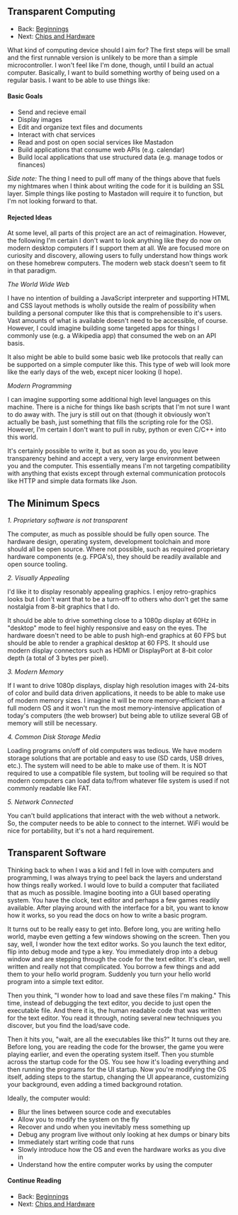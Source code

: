 ## Transparent Computing

* Back: [Beginnings](02_Beginnings.md)
* Next: [Chips and Hardware](04_Chips_And_Hardware.md)

What kind of computing device should I aim for? The first steps will be small and
the first runnable version is unlikely to be more than a simple microcontroller.
I won't feel like I'm done, though, until I build an actual computer. Basically,
I want to build something worthy of being used on a regular basis. I want to be able
to use things like:

#### Basic Goals

* Send and recieve email
* Display images
* Edit and organize text files and documents
* Interact with chat services
* Read and post on open social services like Mastadon
* Build applications that consume web APIs (e.g. calendar)
* Build local applications that use structured data (e.g. manage todos or finances)

*Side note:* The thing I need to pull off many of the things above that fuels my
nightmares when I think about writing the code for it is building an SSL layer.
Simple things like posting to Mastadon will require it to function, but I'm not
looking forward to that.

#### Rejected Ideas

At some level, all parts of this project are an act of reimagination. However, the
following I'm certain I don't want to look anything like they do now on modern
desktop computers if I support them at all. We are focused more on curiosity and
discovery, allowing users to fully understand how things work on these homebrew
computers. The modern web stack doesn't seem to fit in that paradigm.

*The World Wide Web*

I have no intention of building a JavaScript interpreter and supporting HTML and CSS
layout methods is wholly outside the realm of possibility when building a personal
computer like this that is comprehensible to it's users. Vast amounts of what is
available doesn't need to be accessible, of course. However, I could imagine building
some targeted apps for things I commonly use (e.g. a Wikipedia app) that consumed
the web on an API basis.

It also might be able to build some basic web like protocols that really can be
supported on a simple computer like this. This type of web will look more like the
early days of the web, except nicer looking (I hope).

*Modern Programming*

I can imagine supporting some additional high level languages on this machine. There
is a niche for things like bash scripts that I'm not sure I want to do away with.
The jury is still out on that (though it obviously won't actually be bash, just
something that fills the scripting role for the OS). However, I'm certain I don't
want to pull in ruby, python or even C/C++ into this world.

It's certainly possible to write it, but as soon as you do, you leave transparency
behind and accept a very, very large environment between you and the computer. This
essentially means I'm not targeting compatibility with anything that exists except
through external communication protocols like HTTP and simple data formats like Json.

## The Minimum Specs

*1. Proprietary software is not transparent*

The computer, as much as possible should be fully open source. The hardware design,
operating system, development toolchain and more should all be open source. Where
not possible, such as required proprietary hardware components (e.g. FPGA's), they
should be readily available and open source tooling.

*2. Visually Appealing*

I'd like it to display resonably appealing graphics. I enjoy retro-graphics looks
but I don't want that to be a turn-off to others who don't get the same nostalgia
from 8-bit graphics that I do.

It should be able to drive something close to a 1080p display at 60Hz in "desktop"
mode to feel highly responsive and easy on the eyes. The hardware doesn't need to be
able to push high-end graphics at 60 FPS but should be able to render a graphical
desktop at 60 FPS. It should use modern display connectors such as HDMI or
DisplayPort at 8-bit color depth (a total of 3 bytes per pixel).

*3. Modern Memory*

If I want to drive 1080p displays, display high resolution images with 24-bits
of color and build data driven applications, it needs to be able to make use of
modern memory sizes. I imagine it will be more memory-efficient than a full modern
OS and it won't run the most memory-intensive application of today's computers (the
web browser) but being able to utilize several GB of memory will still be necessary.

*4. Common Disk Storage Media*

Loading programs on/off of old computers was tedious. We have modern storage
solutions that are portable and easy to use (SD cards, USB drives, etc.). The system
will need to be able to make use of them. It is NOT required to use a compatible
file system, but tooling will be required so that modern computers can load data
to/from whatever file system is used if not commonly readable like FAT.

*5. Network Connected*

You can't build applications that interact with the web without a network. So, the
computer needs to be able to connect to the internet. WiFi would be nice for
portability, but it's not a hard requirement.

## Transparent Software

Thinking back to when I was a kid and I fell in love with computers and programming,
I was always trying to peel back the layers and understand how things really worked.
I would love to build a computer that faciliated that as much as possible. Imagine
booting into a GUI based operating system. You have the clock, text editor and
perhaps a few games readily available. After playing around with the interface for
a bit, you want to know how it works, so you read the docs on how to write a basic
program.

It turns out to be really easy to get into. Before long, you are writing hello world,
maybe even getting a few windows showing on the screen. Then you say, well, I wonder
how the text editor works. So you launch the text editor, flip into debug mode and
type a key. You immediately drop into a debug window and are stepping through the
code for the text editor. It's clean, well written and really not that complicated.
You borrow a few things and add them to your hello world program. Suddenly you turn
your hello world program into a simple text editor.

Then you think, "I wonder how to load and save these files I'm making." This time,
instead of debugging the text editor, you decide to just open the executable file.
And there it is, the human readable code that was written for the text editor. You
read it through, noting several new techniques you discover, but you find the
load/save code.

Then it hits you, "wait, are all the executables like this?" It turns out they are.
Before long, you are reading the code for the browser, the game you were playing
earlier, and even the operating system itself. Then you stumble across the startup
code for the OS. You see how it's loading everything and then running the programs
for the UI startup. Now you're modifying the OS itself, adding steps to the startup,
changing the UI appearance, customizing your background, even adding a timed
background rotation.

Ideally, the computer would:

* Blur the lines between source code and executables
* Allow you to modify the system on the fly
* Recover and undo when you inevitably mess something up
* Debug any program live without only looking at hex dumps or binary bits
* Immediately start writing code that runs
* Slowly introduce how the OS and even the hardware works as you dive in
* Understand how the entire computer works by using the computer

#### Continue Reading

* Back: [Beginnings](02_Beginnings.md)
* Next: [Chips and Hardware](04_Chips_And_Hardware.md)

